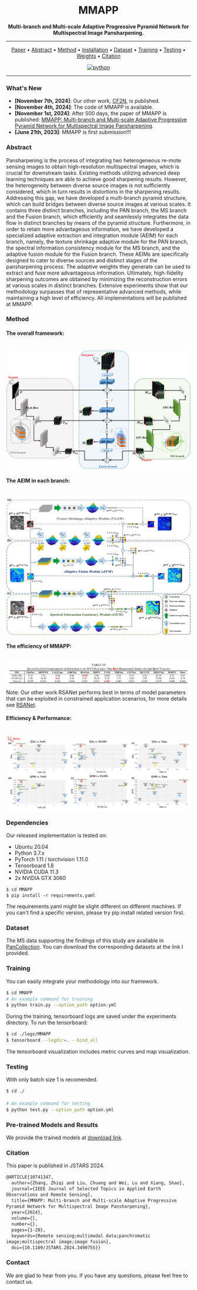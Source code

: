 <div align="center">


# MMAPP
**Multi-branch and Multi-scale Adaptive Progressive Pyramid Network for Multispectral Image Pansharpening.**

______________________________________________________________________

<p align="center">
<a href="https://ieeexplore.ieee.org/document/10741347">Paper</a> •
<a href="#Abstract">Abstract</a> •
<a href="#Method">Method</a> •
<a href="#Dependencies">Installation</a> •
<a href="#Dataset">Dataset</a> •
<a href="#Training">Training</a> •
<a href="#Testing">Testing</a> •
<a href="#Pre-trained-models-and-results">Weights</a> •
<a href="#Citation">Citation</a><br>
</p>

[![python](https://img.shields.io/badge/python-%20%203.7-blue.svg)]()

</div>

______________________________________________________________________
### What's New
- **[November 7th, 2024]**: Our other work, [CF2N](https://github.com/JUSTM0VE0N/CF2N), is published.
- **[November 4th, 2024]**: The code of MMAPP is available.
- **[November 1st, 2024]**: After 500 days, the paper of MMAPP is published: [MMAPP: Multi-branch and Multi-scale Adaptive Progressive Pyramid Network for Multispectral Image Pansharpening](https://ieeexplore.ieee.org/document/10741347).
- **[June 21th, 2023]**: MMAPP is first submission!!!


### Abstract
Pansharpening is the process of integrating two heterogeneous re-mote sensing images to obtain high-resolution multispectral images, which is crucial for downstream tasks. Existing methods utilizing advanced deep learning techniques are able to achieve good sharpening results. However, the heterogeneity between diverse source images is not sufficiently considered, which in turn results in distortions in the sharpening results. Addressing this gap, we have developed a multi-branch pyramid structure, which can build bridges between diverse source images at various scales. It contains three distinct branches, including the PAN branch, the MS branch and the Fusion branch, which efficiently and seamlessly integrates the data flow in distinct branches by means of the pyramid structure. Furthermore, in order to retain more advantageous information, we have developed a specialized adaptive extraction and integration module (AEIM) for each branch, namely, the texture shrinkage adaptive module for the PAN branch, the spectral information consistency module for the MS branch, and the adaptive fusion module for the Fusion branch. These AEIMs are specifically designed to cater to diverse sources and distinct stages of the pansharpening process. The adaptive weights they generate can be used to extract and fuse more advantageous information. Ultimately, high-fidelity sharpening outcomes are obtained by minimizing the reconstruction errors at various scales in distinct branches. Extensive experiments show that our methodology surpasses that of representative advanced methods, while maintaining a high level of efficiency. All implementations will be published at MMAPP.


### Method
#### The overall framework:
<br>
<img src="charts/framework.png" align=center />

#### The AEIM in each branch:
<br>
<img src="charts/AEIMs.png" align=center />

#### The efficiency of MMAPP:
<br>
<img src="charts/Efficiency.png" align=center />

Note: Our other work RSANet performs best in terms of model parameters that can be exploited in constrained application scenarios, for more details see [RSANet](https://github.com/JUSTM0VE0N/RSANet).

#### Efficiency & Performance:
<br>
<img src="charts/EP.png" align=center />


### Dependencies
Our released implementation is tested on:

- Ubuntu 20.04
- Python 3.7.x 
- PyTorch 1.11 / torchvision 1.11.0
- Tensorboard 1.8
- NVIDIA CUDA 11.3
- 2x NVIDIA GTX 3060

```shell
$ cd MMAPP
$ pip install -r requirements.yaml
```

The requirements.yaml might be slight different on different machines. If you can't find a specific version, please try pip install related version first. 


### Dataset
The MS data supporting the findings of this study are available in [PanCollection](https://github.com/liangjiandeng/PanCollection).
You can download the corresponding datasets at the link I provided.


### Training
You can easily integrate your methodology into our framework.
```bash
$ cd MMAPP
# An example command for training
$ python train.py --option_path option.yml
```

During the training, tensorboard logs are saved under the experiments directory. To run the tensorboard:

```bash
$ cd ./logs/MMAPP
$ tensorboard --logdir=. --bind_all
```
The tensorboard visualization includes metric curves and map visualization.


### Testing
With only batch size 1 is recomended. 
```bash
$ cd ./

# An example command for testing
$ python test.py --option_path option.yml
```


### Pre-trained Models and Results

We provide the trained models at [download link](https://drive.google.com/drive/folders/1a1MHpIyma891RgKhqhaz6poo8d_XBHF3).


### Citation
This paper is published in JSTARS 2024.

```
@ARTICLE{10741347,
  author={Zhang, Zhiqi and Liu, Chuang and Wei, Lu and Xiang, Shao},
  journal={IEEE Journal of Selected Topics in Applied Earth Observations and Remote Sensing}, 
  title={MMAPP: Multi-branch and Multi-scale Adaptive Progressive Pyramid Network for Multispectral Image Pansharpening}, 
  year={2024},
  volume={},
  number={},
  pages={1-20},
  keywords={Remote sensing;multimodal data;panchromatic image;multispectral image;image fusion},
  doi={10.1109/JSTARS.2024.3490755}}
```

### Contact
We are glad to hear from you. If you have any questions, please feel free to contact us.
